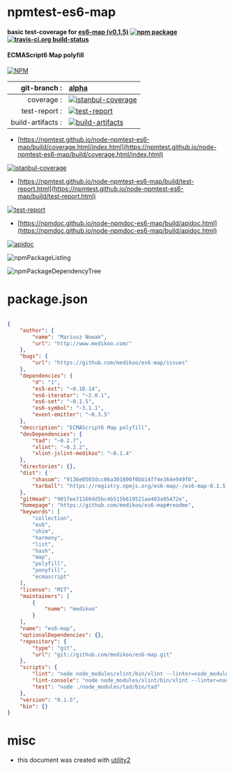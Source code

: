 # npmtest-es6-map

#### basic test-coverage for  [es6-map (v0.1.5)](https://github.com/medikoo/es6-map#readme)  [![npm package](https://img.shields.io/npm/v/npmtest-es6-map.svg?style=flat-square)](https://www.npmjs.org/package/npmtest-es6-map) [![travis-ci.org build-status](https://api.travis-ci.org/npmtest/node-npmtest-es6-map.svg)](https://travis-ci.org/npmtest/node-npmtest-es6-map)

#### ECMAScript6 Map polyfill

[![NPM](https://nodei.co/npm/es6-map.png?downloads=true&downloadRank=true&stars=true)](https://www.npmjs.com/package/es6-map)

| git-branch : | [alpha](https://github.com/npmtest/node-npmtest-es6-map/tree/alpha)|
|--:|:--|
| coverage : | [![istanbul-coverage](https://npmtest.github.io/node-npmtest-es6-map/build/coverage.badge.svg)](https://npmtest.github.io/node-npmtest-es6-map/build/coverage.html/index.html)|
| test-report : | [![test-report](https://npmtest.github.io/node-npmtest-es6-map/build/test-report.badge.svg)](https://npmtest.github.io/node-npmtest-es6-map/build/test-report.html)|
| build-artifacts : | [![build-artifacts](https://npmtest.github.io/node-npmtest-es6-map/glyphicons_144_folder_open.png)](https://github.com/npmtest/node-npmtest-es6-map/tree/gh-pages/build)|

- [https://npmtest.github.io/node-npmtest-es6-map/build/coverage.html/index.html](https://npmtest.github.io/node-npmtest-es6-map/build/coverage.html/index.html)

[![istanbul-coverage](https://npmtest.github.io/node-npmtest-es6-map/build/screenCapture.buildCi.browser.%252Ftmp%252Fbuild%252Fcoverage.lib.html.png)](https://npmtest.github.io/node-npmtest-es6-map/build/coverage.html/index.html)

- [https://npmtest.github.io/node-npmtest-es6-map/build/test-report.html](https://npmtest.github.io/node-npmtest-es6-map/build/test-report.html)

[![test-report](https://npmtest.github.io/node-npmtest-es6-map/build/screenCapture.buildCi.browser.%252Ftmp%252Fbuild%252Ftest-report.html.png)](https://npmtest.github.io/node-npmtest-es6-map/build/test-report.html)

- [https://npmdoc.github.io/node-npmdoc-es6-map/build/apidoc.html](https://npmdoc.github.io/node-npmdoc-es6-map/build/apidoc.html)

[![apidoc](https://npmdoc.github.io/node-npmdoc-es6-map/build/screenCapture.buildCi.browser.%252Ftmp%252Fbuild%252Fapidoc.html.png)](https://npmdoc.github.io/node-npmdoc-es6-map/build/apidoc.html)

![npmPackageListing](https://npmtest.github.io/node-npmtest-es6-map/build/screenCapture.npmPackageListing.svg)

![npmPackageDependencyTree](https://npmtest.github.io/node-npmtest-es6-map/build/screenCapture.npmPackageDependencyTree.svg)



# package.json

```json

{
    "author": {
        "name": "Mariusz Nowak",
        "url": "http://www.medikoo.com/"
    },
    "bugs": {
        "url": "https://github.com/medikoo/es6-map/issues"
    },
    "dependencies": {
        "d": "1",
        "es5-ext": "~0.10.14",
        "es6-iterator": "~2.0.1",
        "es6-set": "~0.1.5",
        "es6-symbol": "~3.1.1",
        "event-emitter": "~0.3.5"
    },
    "description": "ECMAScript6 Map polyfill",
    "devDependencies": {
        "tad": "~0.2.7",
        "xlint": "~0.2.2",
        "xlint-jslint-medikoo": "~0.1.4"
    },
    "directories": {},
    "dist": {
        "shasum": "9136e0503dcc06a301690f0bb14ff4e364e949f0",
        "tarball": "https://registry.npmjs.org/es6-map/-/es6-map-0.1.5.tgz"
    },
    "gitHead": "901fee71166dd5bc4b515b619521ae403a95472e",
    "homepage": "https://github.com/medikoo/es6-map#readme",
    "keywords": [
        "collection",
        "es6",
        "shim",
        "harmony",
        "list",
        "hash",
        "map",
        "polyfill",
        "ponyfill",
        "ecmascript"
    ],
    "license": "MIT",
    "maintainers": [
        {
            "name": "medikoo"
        }
    ],
    "name": "es6-map",
    "optionalDependencies": {},
    "repository": {
        "type": "git",
        "url": "git://github.com/medikoo/es6-map.git"
    },
    "scripts": {
        "lint": "node node_modules/xlint/bin/xlint --linter=node_modules/xlint-jslint-medikoo/index.js --no-cache --no-stream",
        "lint-console": "node node_modules/xlint/bin/xlint --linter=node_modules/xlint-jslint-medikoo/index.js --watch",
        "test": "node ./node_modules/tad/bin/tad"
    },
    "version": "0.1.5",
    "bin": {}
}
```



# misc
- this document was created with [utility2](https://github.com/kaizhu256/node-utility2)
